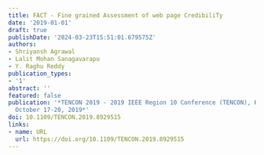 ```yaml
---
title: FACT - Fine grained Assessment of web page CredibiliTy
date: '2019-01-01'
draft: true
publishDate: '2024-03-23T15:51:01.679575Z'
authors:
- Shriyansh Agrawal
- Lalit Mohan Sanagavarapu
- Y. Raghu Reddy
publication_types:
- '1'
abstract: ''
featured: false
publication: '*TENCON 2019 - 2019 IEEE Region 10 Conference (TENCON), Kochi, India,
  October 17-20, 2019*'
doi: 10.1109/TENCON.2019.8929515
links:
- name: URL
  url: https://doi.org/10.1109/TENCON.2019.8929515
---
```


